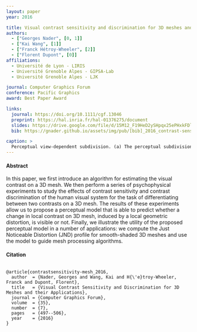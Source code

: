 ```yaml
---
layout: paper
year: 2016

title: Visual contrast sensitivity and discrimination for 3D meshes and their applications
authors:
  - ["Georges Nader", [0, 1]]
  - ["Kai Wang", [1]]
  - ["Franck Hétroy-Wheeler", [2]]
  - ["Florent Dupont", [0]]
affiliations:
  - Université de Lyon - LIRIS
  - Université Grenoble Alpes - GIPSA-Lab
  - Université Grenoble Alpes - LJK

journal: Computer Graphics Forum
conference: Pacific Graphics
award: Best Paper Award

links:
  journal: https://doi.org/10.1111/cgf.13046
  preprint: https://hal.inria.fr/hal-01376275/document
  slides: https://drive.google.com/file/d/15M12_F19HeD2ySHpqx25ePHxkFDl-ahH/view?usp=sharing
  bib: https://gnader.github.io/assets/img/pub/[bib]_2016_contrast-sensitivity.bib

caption: >
  Perceptual view-dependent subdivision. (a) The perceptual subdivision process converges at around 30k vertices and the resulting mesh appears to be visually smooth. (b) Increasing the viewing distance alters the spatial frequency and fewer subdivisions are required to obtain a visually smooth model.
---
```


#### Abstract

In this paper, we first introduce an algorithm for estimating the visual contrast on a 3D mesh. We then perform a series of psychophysical experiments to study the effects of contrast sensitivity and contrast discrimination of the human visual system for the task of differentiating between two contrasts on a 3D mesh. The results of these experiments allow us to propose a perceptual model that is able to predict whether a change in local contrast on 3D mesh, induced by a local geometric distortion, is visible or not. Finally, we illustrate the utility of the proposed perceptual model in a number of applications: we compute the Just Noticeable Distortion (JND) profile for smooth-shaded 3D meshes and use the model to guide mesh processing algorithms.

#### Citation

<pre class="text-muted alert-secondary small col-12">
<code>
@article{contrastsensitivity-mesh_2016,
  author  = {Nader, Georges and Wang, Kai and H{\'e}troy-Wheeler, Franck and Dupont, Florent},
  title   = {Visual Contrast Sensitivity and Discrimination for 3D Meshes and their Applications},
  journal = {Computer Graphics Forum},
  volume  = {35},
  number  = {7},
  pages   = {497--506},
  year    = {2016}
}
</code>
</pre>
